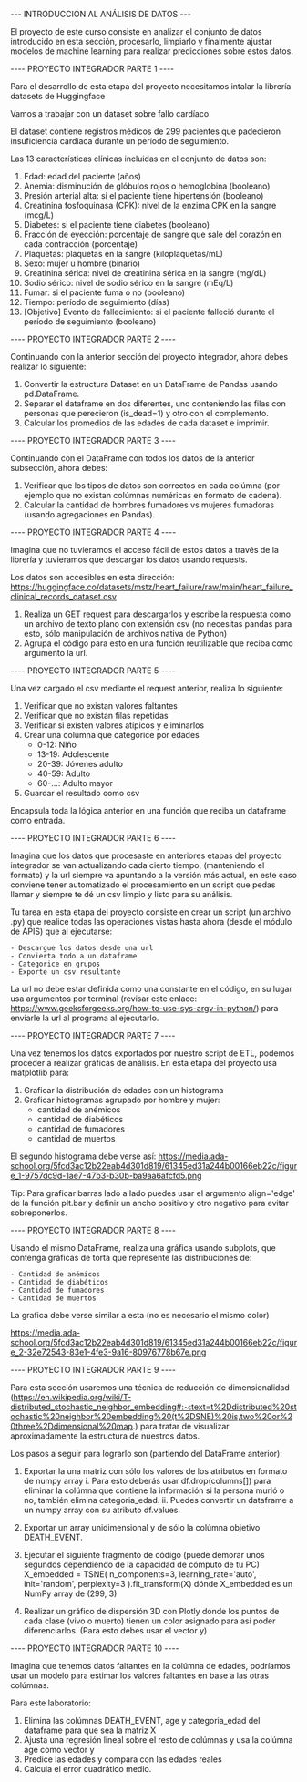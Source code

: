 --- INTRODUCCIÓN AL ANÁLISIS DE DATOS ---

El proyecto de este curso consiste en analizar el conjunto de datos introducido en esta sección, 
procesarlo, limpiarlo y finalmente ajustar modelos de machine learning 
para realizar predicciones sobre estos datos.


---- PROYECTO INTEGRADOR PARTE 1 ----

Para el desarrollo de esta etapa del proyecto necesitamos intalar la librería datasets de Huggingface

Vamos a trabajar con un dataset sobre fallo cardíaco

El dataset contiene registros médicos de 299 pacientes que padecieron insuficiencia cardíaca durante un período de seguimiento.

Las 13 características clínicas incluidas en el conjunto de datos son:

1. Edad: edad del paciente (años)
2. Anemia: disminución de glóbulos rojos o hemoglobina (booleano)
3. Presión arterial alta: si el paciente tiene hipertensión (booleano)
4. Creatinina fosfoquinasa (CPK): nivel de la enzima CPK en la sangre (mcg/L)
5. Diabetes: si el paciente tiene diabetes (booleano)
6. Fracción de eyección: porcentaje de sangre que sale del corazón en cada contracción (porcentaje)
7. Plaquetas: plaquetas en la sangre (kiloplaquetas/mL)
8. Sexo: mujer u hombre (binario)
9. Creatinina sérica: nivel de creatinina sérica en la sangre (mg/dL)
10. Sodio sérico: nivel de sodio sérico en la sangre (mEq/L)
11. Fumar: si el paciente fuma o no (booleano)
12. Tiempo: período de seguimiento (días)
13. [Objetivo] Evento de fallecimiento: si el paciente falleció durante el período de seguimiento (booleano)


---- PROYECTO INTEGRADOR PARTE 2 ---- 

Continuando con la anterior sección del proyecto integrador, ahora debes realizar lo siguiente:

1. Convertir la estructura Dataset en un DataFrame de Pandas usando pd.DataFrame.
2. Separar el dataframe en dos diferentes, uno conteniendo las filas con personas que perecieron (is_dead=1) y otro con el complemento.
3. Calcular los promedios de las edades de cada dataset e imprimir.


---- PROYECTO INTEGRADOR PARTE 3 ----

Continuando con el DataFrame con todos los datos de la anterior subsección, ahora debes:

1. Verificar que los tipos de datos son correctos en cada colúmna (por ejemplo que no existan colúmnas numéricas en formato de cadena).
2. Calcular la cantidad de hombres fumadores vs mujeres fumadoras (usando agregaciones en Pandas).


---- PROYECTO INTEGRADOR PARTE 4 ----

Imagina que no tuvieramos el acceso fácil de estos datos a través de la librería y tuvieramos que descargar los datos usando requests.

Los datos son accesibles en esta dirección: https://huggingface.co/datasets/mstz/heart_failure/raw/main/heart_failure_clinical_records_dataset.csv

1. Realiza un GET request para descargarlos y escribe la respuesta como un archivo de texto plano con extensión csv (no necesitas pandas para esto, sólo manipulación de archivos nativa de Python)
2. Agrupa el código para esto en una función reutilizable que reciba como argumento la url.


---- PROYECTO INTEGRADOR PARTE 5 ----

Una vez cargado el csv mediante el request anterior, realiza lo siguiente:

1. Verificar que no existan valores faltantes
2. Verificar que no existan filas repetidas
3. Verificar si existen valores atípicos y eliminarlos
4. Crear una columna que categorice por edades
    - 0-12: Niño
    - 13-19: Adolescente
    - 20-39: Jóvenes adulto
    - 40-59: Adulto
    - 60-...: Adulto mayor
5. Guardar el resultado como csv

Encapsula toda la lógica anterior en una función que reciba un dataframe como entrada.


---- PROYECTO INTEGRADOR PARTE 6 ----

Imagina que los datos que procesaste en anteriores etapas del proyecto integrador se van actualizando cada cierto tiempo, (manteniendo el formato) y la url siempre va apuntando a la versión más actual, en este caso conviene tener automatizado el procesamiento en un script que pedas llamar y siempre te dé un csv limpio y listo para su análisis.

Tu tarea en esta etapa del proyecto consiste en crear un script (un archivo .py) que realice todas las operaciones vistas hasta ahora (desde el módulo de APIS) que al ejecutarse:

    - Descargue los datos desde una url
    - Convierta todo a un dataframe
    - Categorice en grupos
    - Exporte un csv resultante

La url no debe estar definida como una constante en el código, en su lugar usa argumentos por terminal (revisar este enlace: https://www.geeksforgeeks.org/how-to-use-sys-argv-in-python/) para enviarle la url al programa al ejecutarlo.


---- PROYECTO INTEGRADOR PARTE 7 ----

Una vez tenemos los datos exportados por nuestro script de ETL, podemos proceder a realizar gráficas de análisis. En esta etapa del proyecto usa matplotlib para:

1. Graficar la distribución de edades con un histograma
2. Graficar histogramas agrupado por hombre y mujer:
    - cantidad de anémicos
    - cantidad de diabéticos
    - cantidad de fumadores
    - cantidad de muertos

El segundo histograma debe verse así: https://media.ada-school.org/5fcd3ac12b22eab4d301d819/61345ed31a244b00166eb22c/figure_1-9757dc9d-1ae7-47b3-b30b-ba9aa6afcfd5.png

Tip:
    Para graficar barras lado a lado puedes usar el argumento align='edge' de la función plt.bar y definir un ancho positivo y otro negativo para evitar sobreponerlos.


---- PROYECTO INTEGRADOR PARTE 8 ----

Usando el mismo DataFrame, realiza una gráfica usando subplots, que contenga gráficas de torta que represente las distribuciones de:

    - Cantidad de anémicos
    - Cantidad de diabéticos
    - Cantidad de fumadores
    - Cantidad de muertos

La grafica debe verse similar a esta (no es necesario el mismo color)

https://media.ada-school.org/5fcd3ac12b22eab4d301d819/61345ed31a244b00166eb22c/figure_2-32e72543-83e1-4fe3-9a16-80976778b67e.png


---- PROYECTO INTEGRADOR PARTE 9 ----

Para esta sección usaremos una técnica de reducción de dimensionalidad (https://en.wikipedia.org/wiki/T-distributed_stochastic_neighbor_embedding#:~:text=t%2Ddistributed%20stochastic%20neighbor%20embedding%20(t%2DSNE)%20is,two%20or%20three%2Ddimensional%20map.) para tratar de visualizar aproximadamente la estructura de nuestros datos.

Los pasos a seguir para lograrlo son (partiendo del DataFrame anterior):

1. Exportar la una matriz con sólo los valores de los atributos en formato de numpy array
    i. Para esto deberás usar df.drop(columns[<columna-objetivo>]) para eliminar la colúmna que contiene la información si la persona murió o no, también elimina categoria_edad.
    ii. Puedes convertir un dataframe a un numpy array con su atributo df.values.

2. Exportar un array unidimensional y de sólo la colúmna objetivo DEATH_EVENT.

3. Ejecutar el siguiente fragmento de código (puede demorar unos segundos dependiendo de la capacidad de cómputo de tu PC)
    X_embedded = TSNE(
        n_components=3,
        learning_rate='auto',
        init='random',
        perplexity=3
    ).fit_transform(X)
dónde X_embedded es un NumPy array de (299, 3)

4. Realizar un gráfico de dispersión 3D con Plotly donde los puntos de cada clase (vivo o muerto) tienen un color asignado para así poder diferenciarlos. (Para esto debes usar el vector y)


---- PROYECTO INTEGRADOR PARTE 10 ----

Imagina que tenemos datos faltantes en la colúmna de edades, podríamos usar un modelo para estimar los valores faltantes en base a las otras colúmnas.

Para este laboratorio:

1. Elimina las colúmnas DEATH_EVENT, age y categoria_edad del dataframe para que sea la matriz X
2. Ajusta una regresión lineal sobre el resto de colúmnas y usa la colúmna age como vector y
3. Predice las edades y compara con las edades reales
4. Calcula el error cuadrático medio.
